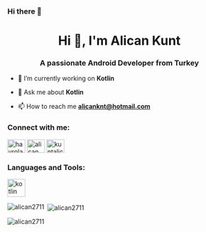 ### Hi there 👋
<h1 align="center">Hi 👋, I'm Alican Kunt</h1>
<h3 align="center">A passionate Android Developer from Turkey</h3>

- 🔭 I’m currently working on **Kotlin**

- 💬 Ask me about **Kotlin**

- 📫 How to reach me **alicanknt@hotmail.com**

<h3 align="left">Connect with me:</h3>
<p align="left">
<a href="https://twitter.com/hayroladostumm" target="blank"><img align="center" src="https://raw.githubusercontent.com/rahuldkjain/github-profile-readme-generator/master/src/images/icons/Social/twitter.svg" alt="hayroladostumm" height="30" width="40" /></a>
<a href="https://linkedin.com/in/ali̇can kunt" target="blank"><img align="center" src="https://raw.githubusercontent.com/rahuldkjain/github-profile-readme-generator/master/src/images/icons/Social/linked-in-alt.svg" alt="ali̇can kunt" height="30" width="40" /></a>
<a href="https://instagram.com/kuntali̇can" target="blank"><img align="center" src="https://raw.githubusercontent.com/rahuldkjain/github-profile-readme-generator/master/src/images/icons/Social/instagram.svg" alt="kuntali̇can" height="30" width="40" /></a>
</p>

<h3 align="left">Languages and Tools:</h3>
<p align="left"> <a href="https://kotlinlang.org" target="_blank" rel="noreferrer"> <img src="https://www.vectorlogo.zone/logos/kotlinlang/kotlinlang-icon.svg" alt="kotlin" width="40" height="40"/> </a> </p>

<p><img align="left" src="https://github-readme-stats.vercel.app/api/top-langs?username=alican2711&show_icons=true&locale=en&layout=compact" alt="alican2711" /></p>

<p>&nbsp;<img align="center" src="https://github-readme-stats.vercel.app/api?username=alican2711&show_icons=true&locale=en" alt="alican2711" /></p>

<p><img align="center" src="https://github-readme-streak-stats.herokuapp.com/?user=alican2711&" alt="alican2711" /></p>
